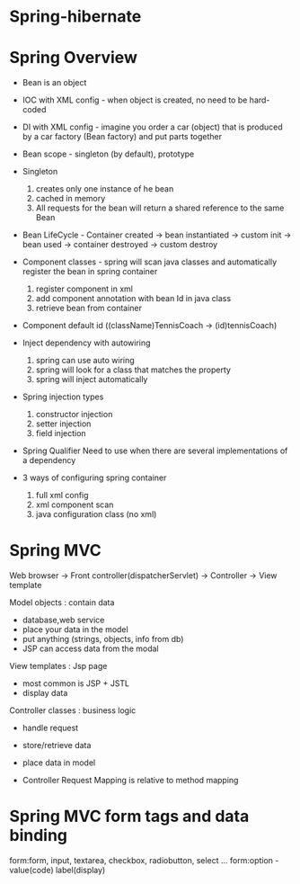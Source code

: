 # Spring-hibernate

# Spring Overview

- Bean is an object
- IOC with XML config - when object is created, no need to be hard-coded
- DI with XML config - imagine you order a car (object) that is produced by a car factory (Bean factory) and put parts together 

- Bean scope - singleton (by default), prototype
- Singleton 
    1. creates only one instance of he bean
    2. cached in memory
    3. All requests for the bean will return a shared reference to the same Bean
    
- Bean LifeCycle - Container created -> bean instantiated -> custom init -> bean used -> container destroyed -> custom destroy

- Component classes - spring will scan java classes and automatically register the bean in spring container
    1. register component in xml
    2. add component annotation with bean Id in java class
    3. retrieve bean from container
    
- Component default id ((className)TennisCoach -> (id)tennisCoach)

- Inject dependency with autowiring
    1. spring can use auto wiring
    2. spring will look for a class that matches the property
    3. spring will inject automatically

- Spring injection types
    1. constructor injection
    2. setter injection
    3. field injection
    
- Spring Qualifier
    Need to use when there are several implementations of a dependency
    
- 3 ways of configuring spring container
    1. full xml config
    2. xml component scan
    3. java configuration class (no xml)

# Spring MVC
Web browser -> Front controller(dispatcherServlet) -> Controller -> View template 

Model objects : contain data
 - database,web service
 - place your data in the model
 - put anything (strings, objects, info from db)
 - JSP can access data from the modal
 
View templates : Jsp page
 - most common is JSP + JSTL
 - display data

Controller classes : business logic
 - handle request
 - store/retrieve data
 - place data in model
 
 - Controller Request Mapping is relative to method mapping
 
# Spring MVC form tags and data binding
form:form, input, textarea, checkbox, radiobutton, select ...
form:option - value(code) label(display)